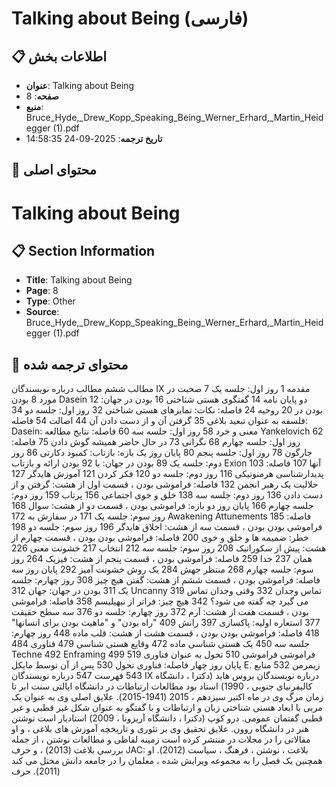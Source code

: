 # Talking about Being (فارسی)

## 📋 اطلاعات بخش

- **عنوان**: Talking about Being
- **صفحه**: 8
- **منبع**: Bruce_Hyde,_Drew_Kopp_Speaking_Being_Werner_Erhard,_Martin_Heidegger (1).pdf
- **تاریخ ترجمه**: 2025-09-24 14:58:35

## 📄 محتوای اصلی

# Talking about Being

## 📋 Section Information

- **Title**: Talking about Being
- **Page**: 8
- **Type**: Other
- **Source**: Bruce_Hyde,_Drew_Kopp_Speaking_Being_Werner_Erhard,_Martin_Heidegger (1).pdf



## 📄 محتوای ترجمه شده

مطالب
ششم
مطالب
درباره نویسندگان
IX
مقدمه
1
روز اول: جلسه یک
7
صحبت در مورد 8 بودن
Dasein 12
دو پایان نامه 14
گفتگوی هستی شناختی 16
بودن در جهان: بودن در 20
روحیه 24
فاصله: نکات: تمایزهای هستی شناختی 32
روز اول: جلسه دو
34
فلسفه به عنوان تبعید بلاغی 35
گرفتن آن و از دست دادن آن 44
اصالت 54
فاصله: Dasein: معنی و خرد 58
روز اول: جلسه سه
60
فاصله: نتایج مطالعه Yankelovich 62
روز اول: جلسه چهارم
68
نگرانی 73
در حال حاضر همیشه گوش دادن 75
فاصله: جارگون 78
روز اول: جلسه پنجم
80
پایان روز یک بازه: بازتاب: کمبود دکارتی 86
روز دوم: جلسه یک
89
بودن در جهان: با 92 بودن
ارائه و بازتاب Exion 103
آنها 107
فاصله: پدیدارشناسی هرمنوتیکی 116
روز دوم: جلسه دو
120
فکر کردن 121
آموزش هایدگر 127
حلالیت یک رهبر انجمن 132
فاصله: فراموشی بودن ، قسمت اول از هشت:
گرفتن و از دست دادن 136
روز دوم: جلسه سه
138
خلق و خوی اجتماعی 156
پرتاب 159
روز دوم: جلسه چهارم
166
پایان روز دو بازه: فراموشی بودن ، قسمت دو از هشت:
سوال 168
روز سوم: جلسه یک
171
در سفارش به 172
Awakening Attunements 185
فاصله: فراموشی بودن بودن ، قسمت سه از هشت: اخلاق هایدگر 196
روز سوم: جلسه دو
198
خطر: ضمیمه ها و خلق و خوی 200
فاصله: فراموشی بودن بودن ، قسمت چهارم از هشت: پیش از سکوراتیک 208
روز سوم: جلسه سه
212
انتخاب 217
خشونت معنی 226
همان 237
خدا 259
فاصله: فراموشی بودن ، قسمت پنجم از هشت: فیزیک 264
روز سوم: جلسه چهارم
268
منتظر جهش 284
یک روش خشونت آمیز 292
پایان روز سه فاصله: فراموشی بودن ، قسمت ششم از هشت: گفتن هیچ چیز 308
روز چهارم: جلسه یک
311
بودن در جهان: جهان 312
Uncanny 319
تماس وجدان 332
وقتی وجدان تماس می گیرد چه گفته می شود؟ 342
هیچ چیز: فراتر از نیهیلیسم 358
فاصله: فراموشی بودن ، قسمت هفت از هشت: آرم 372
روز چهارم: جلسه دو
376
سه سطح حقیقت 377
استعاره اولیه: پاکسازی 397
رانش 409
"راه بودن" و "ماهیت بودن برای انسانها" 418
فاصله: فراموشی بودن بودن ، قسمت هشت از هشت: قلب ماده 448
روز چهارم: جلسه سه
450
یک هستی شناسی ماده 472
وقایع هستی شناسی 479
فناوری 484
Techne 492
Enframing 499
فراموشی فراموشی 510
تحول به عنوان فناوری 519
پایان روز چهار فاصله: فناوری تحول 530
پس از آن توسط مایکل E. زیمرمن
532
منابع
543
فهرست
547
درباره نویسندگان
IX
درباره نویسندگان
بروس هاید (دکترا ، دانشگاه کالیفرنیای جنوبی ، 1990) استاد بود
مطالعات ارتباطات در دانشگاه ایالتی سنت ابر تا زمان مرگ وی در ماه اکتبر
سیزدهم ، 2015 (1941-2015). علایق اصلی وی به عنوان یک مربی با
ابعاد هستی شناختی زبان و ارتباطات و با گفتگو به عنوان
شکل غیر قطبی و غیر قطبی گفتمان عمومی.
درو کوپ (دکترا ، دانشگاه آریزونا ، 2009) استادیار است
نوشتن هنر در دانشگاه روون. علایق تحقیق وی بر تئوری و
تاریخچه آموزش های بلاغی ، و او مقالاتی را در مجلات در منتشر کرده است
زمینه لفاظی و مطالعات نوشتن ، از جمله بررسی بلاغت (2013) ، و
حرف
JAC:
بلاغت ، نوشتن ، فرهنگ ، سیاست (2012). او همچنین یک فصل را به
مجموعه ویرایش شده ، معلمان را در جامعه دانش مختل می کند (2011).
حرف